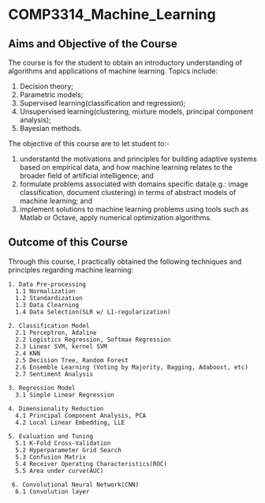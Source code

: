 # COMP3314_Machine_Learning

## Aims and Objective of the Course
The course is for the student to obtain an introductory understanding of algorithms and applications of machine learning. Topics include:
1. Decision theory; 
2. Parametric models;
3. Supervised learning(classification and regression); 
4. Unsupervised learning(clustering, mixture models, principal component analysis); 
5. Bayesian methods.

The objective of this course are to let student to:-
1. understantd the motivations and principles for building adaptive systems based on empirical data, and how machine learning relates to the broader field of artificial intelligence; and
2. formulate problems associated with domains specific data(e.g.: image classification, document clustering) in terms of abstract models of machine learning; and
3. implement solutions to machine learning problems using tools such as Matlab or Octave, apply numerical optimization algorithms.

## Outcome of this Course
Through this course, I practically obtained the following techniques and principles regarding machine learning:
```
1. Data Pre-processing
  1.1 Normalization
  1.2 Standardization
  1.3 Data Clearning
  1.4 Data Selection(SLR w/ L1-regularization)
  
2. Classification Model
  2.1 Perceptron, Adaline
  2.2 Logistics Regression, Softmax Regression
  2.3 Linear SVM, kernel SVM
  2.4 KNN
  2.5 Decision Tree, Random Forest
  2.6 Ensemble Learning (Voting by Majority, Bagging, Adaboost, etc)
  2.7 Sentiment Analysis

3. Regression Model
  3.1 Simple Linear Regression
  
4. Dimensionality Reduction
  4.1 Principal Component Analysis, PCA
  4.2 Local Linear Embedding, LLE
  
5. Evaluation and Tuning
  5.1 K-Fold Cross-Validation
  5.2 Hyperparameter Grid Search
  5.3 Confusion Matrix
  5.4 Receiver Operating Characteristics(ROC)
  5.5 Area under curve(AUC)
  
 6. Convolutional Neural Network(CNN)
  6.1 Convolution layer
```

